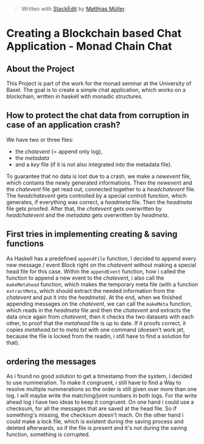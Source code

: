 ﻿


> Written with [StackEdit](https://stackedit.io/) by [Matthias Müller](mailto:matthias01.mueller@stud.unibas.ch).

# Creating a Blockchain based Chat Application - Monad Chain Chat

## About the Project
This Project is part of the work for the monad seminar at the University of Basel. The goal is to create a simple chat application, which works on a blockchain, written in haskell with monadic structures. 

## How to protect the chat data from corruption in case of an application crash?
 
 We have two or three files: 
 - the _chatevent_ (= append only log),
 -  the _metadata_ 
 - and a _key_ file (if it is not also integrated into the metadata file).
 
 To guarantee that no data is lost due to a crash, we make a _newevent_ file, which contains the newly generated informations. Then the _newevent_ and the _chatevent_ file get read out, connected together to a _headchatevent_ file. The _headchatevent_ gets controlled by a special controll function, which generates, if everything was correct, a _headmeta_ file.
Then the _headmeta_ file gets proofed. After that, the _chatevent_ gets overwritten by _headchatevent_ and the _metadata_ gets overwritten by _headmeta_. 

## First tries in implementing creating & saving functions

As Haskell has a predefined `appendFile` function,  I decided to append every new message / event Block right on the _chatevent_ without making a special head file for this case. Within the `appendEvent` function, how i called the function to append a new event to the _chatevent_, i also call the `makeMetahead` function,  which makes the temporary meta file (with a function `extractMeta`, which should extract the needed information from the _chatevent_ and put it into the _headmeta_).
At the end, when we finished appending messages on the _chatevent_, we can call the `makeMeta` function, which reads in the   _headmeta_ file and then the _chatevent_ and extracts the data once again from _chatevent_, then it checks the two datasets with each other, to proof that the _metahead_ file is up to date. If it proofs correct, it copies _metahead.txt_ to _meta.txt_ with one command (doesen't work jet, because the file is locked from the readin, i still have to find a solution for that).

## ordering the messages
As i found no good solution to get a timestamp from the system, I decided to use nummeration. To make it congruent, i still have to find a Way to resolve multiple nummerations so the order is still given over more than one log. I will maybe write the matching/joint numbers  in both logs.
For the write ahead log i have two ideas to keep it congruent. On one hand i could use a checksum, for all the messages that are saved at the head file. So if something's missing, the checksum doesn't mach. On the other hand i could make a lock file, which is existent during the saving process and deleted afterwards, so if the file is present and it's not during the saving function, something is corrupted.
